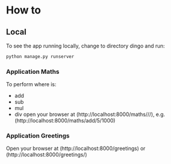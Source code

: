# How to

## Local

To see the app running locally, change to directory dingo and run:

```sh
python manage.py runserver
```
### Application Maths

To perform <operation> where <operation> is:
- add
- sub
- mul
- div
open your browser at (http://localhost:8000/maths/<operation>/<number1>/<number2>), e.g. (http://localhost:8000/maths/add/5/1000)


### Application Greetings

Open your browser at (http://localhost:8000/greetings) or (http://localhost:8000/greetings/<name>)

